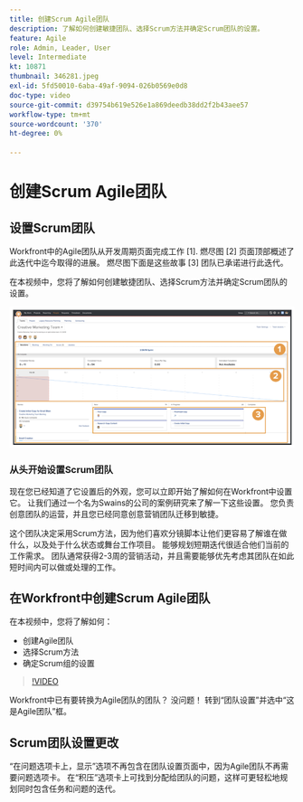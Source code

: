 ```yaml
---
title: 创建Scrum Agile团队
description: 了解如何创建敏捷团队、选择Scrum方法并确定Scrum团队的设置。
feature: Agile
role: Admin, Leader, User
level: Intermediate
kt: 10871
thumbnail: 346281.jpeg
exl-id: 5fd50010-6aba-49af-9094-026b0569e0d8
doc-type: video
source-git-commit: d39754b619e526e1a869deedb38dd2f2b43aee57
workflow-type: tm+mt
source-wordcount: '370'
ht-degree: 0%

---
```


# 创建Scrum Agile团队

## 设置Scrum团队

Workfront中的Agile团队从开发周期页面完成工作 [1]. 燃尽图 [2] 页面顶部概述了此迭代中迄今取得的进展。 燃尽图下面是这些故事 [3] 团队已承诺进行此迭代。

在本视频中，您将了解如何创建敏捷团队、选择Scrum方法并确定Scrum团队的设置。

![团队页面](assets/scrum-agile-team-page.png)

### 从头开始设置Scrum团队

现在您已经知道了它设置后的外观，您可以立即开始了解如何在Workfront中设置它。 让我们通过一个名为Swains的公司的案例研究来了解一下这些设置。 您负责创意团队的运营，并且您已经同意创意营销团队迁移到敏捷。


这个团队决定采用Scrum方法，因为他们喜欢分镜脚本让他们更容易了解谁在做什么，以及处于什么状态或舞台工作项目。 能够规划短期迭代很适合他们当前的工作需求。 团队通常获得2-3周的营销活动，并且需要能够优先考虑其团队在如此短时间内可以做或处理的工作。

## 在Workfront中创建Scrum Agile团队

在本视频中，您将了解如何：

- 创建Agile团队
- 选择Scrum方法
- 确定Scrum组的设置

>[!VIDEO](https://video.tv.adobe.com/v/346281/?quality=12&learn=on)

Workfront中已有要转换为Agile团队的团队？ 没问题！ 转到“团队设置”并选中“这是Agile团队”框。



## Scrum团队设置更改

“在问题选项卡上，显示”选项不再包含在团队设置页面中，因为Agile团队不再需要问题选项卡。 在“积压”选项卡上可找到分配给团队的问题，这样可更轻松地规划同时包含任务和问题的迭代。
